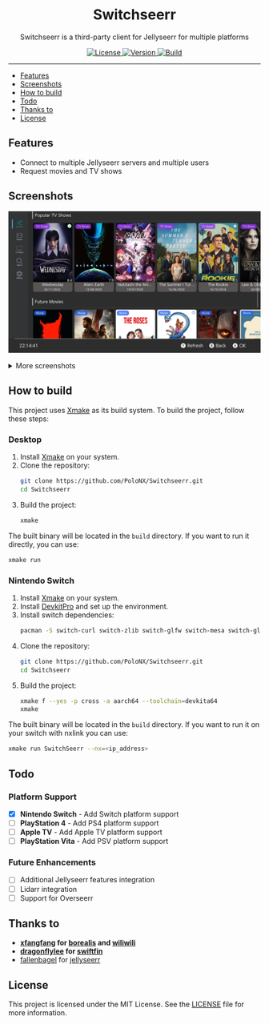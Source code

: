 <div align="center">
    <h1>Switchseerr</h1>
    <p>Switchseerr is a third-party client for Jellyseerr for multiple platforms</p>
</div>

<p align="center">
    <a rel="LICENSE" href="https://github.com/PoloNX/Switchseerr/blob/master/LICENSE">
        <img src="https://img.shields.io/static/v1?label=license&message=MIT&labelColor=111111&color=0057da&style=for-the-badge&logo=data%3Aimage/png%3Bbase64%2CiVBORw0KGgoAAAANSUhEUgAAABQAAAATCAYAAACQjC21AAAACXBIWXMAAAsTAAALEwEAmpwYAAAAIGNIUk0AAHpFAACAgwAA/FcAAIDoAAB5FgAA8QEAADtfAAAcheDStWoAAAFGSURBVHjarJK9LgRhFIafWUuiEH/rJwrJClEq3IELUKgo3IrETWh0FC7BNVih0AoKBQoEydq11qMwm5yMsbPEm3yZd55zvnfO92VQKVhLak09UZeL%2BrsVZ9Qdv2tXnf1NYEndUushZFGthvemuq32FwWuq%2BeZid5DvZGpXambeYGr6qnd9dGldqaudQL3QuFWvVbbmaC6%2BprDr9WbwA4SdQW4BwaABb50CTykfjjwC%2BAx9SPAfOANYDxRCXpOnxNAM4ePA63Ul8NHR4E2QClsGgGG0jUR%2BFjglcAn8/pj4HTwUz/42FPJ68lOSDhCkR/O46XM0Qh3VcRH83jph%2BZefKUosBr8XA%2B%2BmufLAR4Dh6k/CrzWA691YOc/3Ejv6iNM3k59Xw%2B8D3gC9hN1ErjjfzSbqHVg8J8CG2XgBXgL4/9VCdD6HACaHdcHGCRMgQAAAABJRU5ErkJggg%3D%3D" alt=License>
    </a>
    <a rel="VERSION" href="https://github.com/PoloNX/AtmoPackUpdater">
        <img src="https://img.shields.io/static/v1?label=version&message=1.0.0&labelColor=111111&color=06f&style=for-the-badge" alt="Version">
    </a>
    <a rel="BUILD" href="https://github.com/PoloNX/Switchseerr/actions">
        <img src="https://img.shields.io/github/actions/workflow/status/PoloNX/Switchseerr/c-cpp.yml?branch=master &labelColor=111111&color=06f&style=for-the-badge" alt=Build>
    </a>
</p>

---

- [Features](#features)
- [Screenshots](#screenshots)
- [How to build](#how-to-build)
- [Todo](#todo)
- [Thanks to](#thanks-to)
- [License](#license)


## Features
- Connect to multiple Jellyseerr servers and multiple users
- Request movies and TV shows

## Screenshots

![](./screenshots/1.png)

<details>
    <summary>More screenshots</summary>
    <img src="https://raw.githubusercontent.com/PoloNX/Switchseerr/master/screenshots/1.png" alt="Screenshot 1">
    <img src="https://raw.githubusercontent.com/PoloNX/Switchseerr/master/screenshots/2.png" alt="Screenshot 2">
    <img src="https://raw.githubusercontent.com/PoloNX/Switchseerr/master/screenshots/3.png" alt="Screenshot 3">
    <img src="https://raw.githubusercontent.com/PoloNX/Switchseerr/master/screenshots/4.png" alt="Screenshot 4">
</details>

## How to build

This project uses [Xmake](https://xmake.io/) as its build system. To build the project, follow these steps:

### Desktop

1. Install [Xmake](https://xmake.io/#/getting_started) on your system.
2. Clone the repository:
   ```bash
   git clone https://github.com/PoloNX/Switchseerr.git
   cd Switchseerr
   ```
3. Build the project:
    ```bash
   xmake
   ```
The built binary will be located in the `build` directory.
If you want to run it directly, you can use:
   ```bash
   xmake run
   ```

### Nintendo Switch
1. Install [Xmake](https://xmake.io/#/getting_started) on your system.
2. Install [DevkitPro](https://devkitpro.org/wiki/Getting_Started) and set up the environment.
3. Install switch dependencies:
   ```bash
   pacman -S switch-curl switch-zlib switch-glfw switch-mesa switch-glm
   ```
4. Clone the repository:
   ```bash
   git clone https://github.com/PoloNX/Switchseerr.git
   cd Switchseerr
   ```
5. Build the project:
   ```bash
   xmake f --yes -p cross -a aarch64 --toolchain=devkita64
   xmake
   ```
The built binary will be located in the `build` directory.
If you want to run it on your switch with nxlink you can use:
   ```bash
   xmake run SwitchSeerr --nx=<ip_address>
   ```

## Todo

### Platform Support
- [x] **Nintendo Switch** - Add Switch platform support
- [ ] **PlayStation 4** - Add PS4 platform support
- [ ] **Apple TV** - Add Apple TV platform support  
- [ ] **PlayStation Vita** - Add PSV platform support

### Future Enhancements
- [ ] Additional Jellyseerr features integration
- [ ] Lidarr integration
- [ ] Support for Overseerr

## Thanks to
- **[xfangfang](https://github.com/xfangfang) for [borealis](https://github.com/xfangfang/borealis) and [wiliwili](https://github.com/xfangfang/wiliwili)**
- **[dragonflylee](https://github.com/dragonflylee) for [swiftfin](https://github.com/dragonflylee/swiftfin)**
- [fallenbagel](https://github.com/fallenbagel) for [jellyseerr](https://github.com/fallenbagel/jellyseerr)

## License
This project is licensed under the MIT License. See the [LICENSE](https://github.com/PoloNX/Switchseerr/blob/master/LICENSE) file for more information.